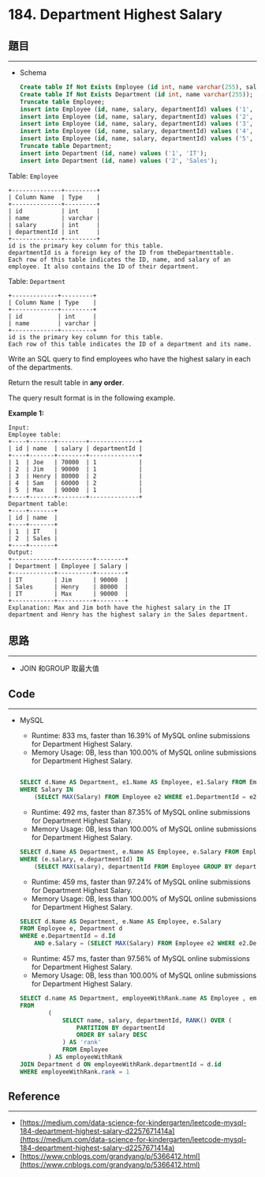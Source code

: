 # 184. Department Highest Salary

## 題目

---

- Schema
    
    ```sql
    Create table If Not Exists Employee (id int, name varchar(255), salary int, departmentId int);
    Create table If Not Exists Department (id int, name varchar(255));
    Truncate table Employee;
    insert into Employee (id, name, salary, departmentId) values ('1', 'Joe', '70000', '1');
    insert into Employee (id, name, salary, departmentId) values ('2', 'Jim', '90000', '1');
    insert into Employee (id, name, salary, departmentId) values ('3', 'Henry', '80000', '2');
    insert into Employee (id, name, salary, departmentId) values ('4', 'Sam', '60000', '2');
    insert into Employee (id, name, salary, departmentId) values ('5', 'Max', '90000', '1');
    Truncate table Department;
    insert into Department (id, name) values ('1', 'IT');
    insert into Department (id, name) values ('2', 'Sales');
    ```
    

Table: `Employee`

```
+--------------+---------+
| Column Name  | Type    |
+--------------+---------+
| id           | int     |
| name         | varchar |
| salary       | int     |
| departmentId | int     |
+--------------+---------+
id is the primary key column for this table.
departmentId is a foreign key of the ID from theDepartmenttable.
Each row of this table indicates the ID, name, and salary of an employee. It also contains the ID of their department.

```

Table: `Department`

```
+-------------+---------+
| Column Name | Type    |
+-------------+---------+
| id          | int     |
| name        | varchar |
+-------------+---------+
id is the primary key column for this table.
Each row of this table indicates the ID of a department and its name.

```

Write an SQL query to find employees who have the highest salary in each of the departments.

Return the result table in **any order**.

The query result format is in the following example.

**Example 1:**

```
Input:
Employee table:
+----+-------+--------+--------------+
| id | name  | salary | departmentId |
+----+-------+--------+--------------+
| 1  | Joe   | 70000  | 1            |
| 2  | Jim   | 90000  | 1            |
| 3  | Henry | 80000  | 2            |
| 4  | Sam   | 60000  | 2            |
| 5  | Max   | 90000  | 1            |
+----+-------+--------+--------------+
Department table:
+----+-------+
| id | name  |
+----+-------+
| 1  | IT    |
| 2  | Sales |
+----+-------+
Output:
+------------+----------+--------+
| Department | Employee | Salary |
+------------+----------+--------+
| IT         | Jim      | 90000  |
| Sales      | Henry    | 80000  |
| IT         | Max      | 90000  |
+------------+----------+--------+
Explanation: Max and Jim both have the highest salary in the IT department and Henry has the highest salary in the Sales department.
```

## 思路

---

- JOIN 和GROUP 取最大值

## Code

---

- MySQL
    - Runtime: 833 ms, faster than 16.39% of MySQL online submissions for Department Highest Salary.
    - Memory Usage: 0B, less than 100.00% of MySQL online submissions for Department Highest Salary.
    
    ```sql
    
    SELECT d.Name AS Department, e1.Name AS Employee, e1.Salary FROM Employee e1 JOIN Department d ON e1.DepartmentId = d.Id
    WHERE Salary IN 
    	(SELECT MAX(Salary) FROM Employee e2 WHERE e1.DepartmentId = e2.DepartmentId);
    ```
    
    - Runtime: 492 ms, faster than 87.35% of MySQL online submissions for Department Highest Salary.
    - Memory Usage: 0B, less than 100.00% of MySQL online submissions for Department Highest Salary.
    
    ```sql
    SELECT d.Name AS Department, e.Name AS Employee, e.Salary FROM Employee e JOIN Department d ON e.DepartmentId = d.Id
    WHERE (e.salary, e.departmentId) IN 
    	(SELECT MAX(salary), departmentId FROM Employee GROUP BY departmentId)
    ```
    - Runtime: 459 ms, faster than 97.24% of MySQL online submissions for Department Highest Salary.
    - Memory Usage: 0B, less than 100.00% of MySQL online submissions for Department Highest Salary.

    ```sql
    SELECT d.Name AS Department, e.Name AS Employee, e.Salary
    FROM Employee e, Department d
    WHERE e.DepartmentId = d.Id 
        AND e.Salary = (SELECT MAX(Salary) FROM Employee e2 WHERE e2.DepartmentId = d.Id);
    ```

    - Runtime: 457 ms, faster than 97.56% of MySQL online submissions for Department Highest Salary.
    - Memory Usage: 0B, less than 100.00% of MySQL online submissions for Department Highest Salary.

    ```sql
    SELECT d.name AS Department, employeeWithRank.name AS Employee , employeeWithRank.salary AS Salary
    FROM
            (
                SELECT name, salary, departmentId, RANK() OVER (
                    PARTITION BY departmentId
                    ORDER BY salary DESC
                ) AS 'rank'
                FROM Employee
            ) AS employeeWithRank
    JOIN Department d ON employeeWithRank.departmentId = d.id
    WHERE employeeWithRank.rank = 1
    ```
    



## Reference

---

- [https://medium.com/data-science-for-kindergarten/leetcode-mysql-184-department-highest-salary-d2257671414a](https://medium.com/data-science-for-kindergarten/leetcode-mysql-184-department-highest-salary-d2257671414a)
- [https://www.cnblogs.com/grandyang/p/5366412.html](https://www.cnblogs.com/grandyang/p/5366412.html)